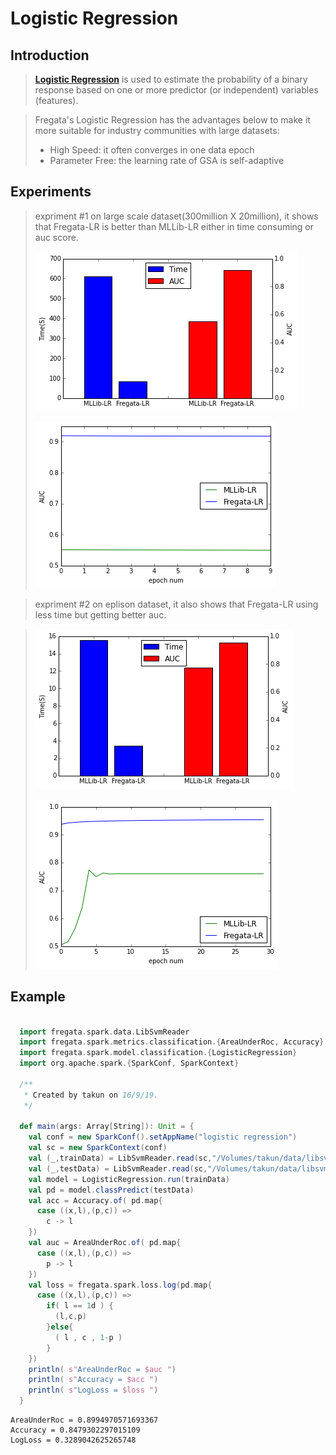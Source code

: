 Logistic Regression
=================
Introduction
------------
>  **[Logistic Regression](https://en.wikipedia.org/wiki/Logistic_regression)** is used to estimate the probability of a binary response based on one or more predictor (or independent) variables (features).

> Fregata's Logistic Regression has the advantages below to make it more suitable for industry communities with large datasets:
> 
> - High Speed: it often converges in one data epoch
> - Parameter Free: the learning rate of GSA is self-adaptive

Experiments
------------
> expriment #1 on large scale dataset(300million X 20million), it shows that Fregata-LR is better than MLLib-LR either in time consuming or auc score.
> 
> ![eplison](../img/LookAlike_Time_Auc.png)
> 
> ![eplison](../img/Lookalike_Auc_Lines.png)

> expriment #2 on eplison dataset, it also shows that Fregata-LR using less time but getting better auc.

> ![eplison](../img/eplison_Time_Auc.png)
> 
> ![eplison](../img/eplison_Auc_Lines.png)

Example
------------
```scala

  import fregata.spark.data.LibSvmReader
  import fregata.spark.metrics.classification.{AreaUnderRoc, Accuracy}
  import fregata.spark.model.classification.{LogisticRegression}
  import org.apache.spark.{SparkConf, SparkContext}

  /**
   * Created by takun on 16/9/19.
   */

  def main(args: Array[String]): Unit = {
    val conf = new SparkConf().setAppName("logistic regression")
    val sc = new SparkContext(conf)
    val (_,trainData) = LibSvmReader.read(sc,"/Volumes/takun/data/libsvm/a9a",123)
    val (_,testData) = LibSvmReader.read(sc,"/Volumes/takun/data/libsvm/a9a.t",123)
    val model = LogisticRegression.run(trainData)
    val pd = model.classPredict(testData)
    val acc = Accuracy.of( pd.map{
      case ((x,l),(p,c)) =>
        c -> l
    })
    val auc = AreaUnderRoc.of( pd.map{
      case ((x,l),(p,c)) =>
        p -> l
    })
    val loss = fregata.spark.loss.log(pd.map{
      case ((x,l),(p,c)) =>
        if( l == 1d ) {
          (l,c,p)
        }else{
          ( l , c , 1-p )
        }
    })
    println( s"AreaUnderRoc = $auc ")
    println( s"Accuracy = $acc ")
    println( s"LogLoss = $loss ")
  }

```

    AreaUnderRoc = 0.8994970571693367 
    Accuracy = 0.8479302297015109 
    LogLoss = 0.3289042625265748

